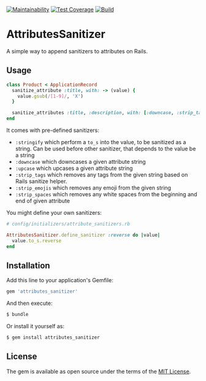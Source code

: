 [![Maintainability](https://api.codeclimate.com/v1/badges/29a55c3bd2dd9e5ed117/maintainability)](https://codeclimate.com/github/andersondias/attributes_sanitizer/maintainability) [![Test Coverage](https://api.codeclimate.com/v1/badges/29a55c3bd2dd9e5ed117/test_coverage)](https://codeclimate.com/github/andersondias/attributes_sanitizer/test_coverage) [![Build](https://travis-ci.org/andersondias/attributes_sanitizer.svg?branch=master)](https://travis-ci.org/andersondias/attributes_sanitizer.svg?branch=master)

# AttributesSanitizer

A simple way to append sanitizers to attributes on Rails.


## Usage

```ruby
class Product < ApplicationRecord
  sanitize_attribute :title, with: -> (value) {
    value.gsub(/[1-9]/, 'X')
  }

  sanitize_attributes :title, :description, with: [:downcase, :strip_tags]
end
```

It comes with pre-defined sanitizers:
- `:stringify` which perform a `to_s` into the value, to be sanitized as a string. Can be used before other sanitizer, that depends to the value be a string
- `:downcase` which downcases a given attribute string
- `:upcase` which upcases a given attribute string
- `:strip_tags` which removes any tags from the given string based on Rails sanitize helper.
- `:strip_emojis` which removes any emoji from the given string
- `:strip_spaces` which removes any white spaces from the beginning and end of given attribute

You might define your own sanitizers:

```ruby
# config/initializers/attribute_sanitizers.rb

AttributesSanitizer.define_sanitizer :reverse do |value|
  value.to_s.reverse
end
```

## Installation
Add this line to your application's Gemfile:

```ruby
gem 'attributes_sanitizer'
```

And then execute:
```bash
$ bundle
```

Or install it yourself as:
```bash
$ gem install attributes_sanitizer
```

## License
The gem is available as open source under the terms of the [MIT License](https://opensource.org/licenses/MIT).
